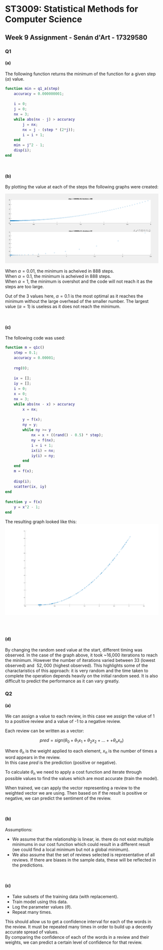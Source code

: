 # ST3009: Statistical Methods for Computer Science

## Week 9 Assignment - Senán d'Art - 17329580

### Q1  

#### (a)  
The following function returns the minimum of the function for a given step ($\alpha$) value.
```matlab
function min = q1_a(step)
    accuracy = 0.000000001;

    i = 0;
    j = 0;
    nx = 3;
    while abs(nx - j) > accuracy
        j = nx;
        nx = j - (step * (2*j));
        i = i + 1;
    end
    min = j^2 - 1;
    disp(i);
end
```

<br>

#### (b)  
By plotting the value at each of the steps the following graphs were created:

![Q1_b_graph](Q1_b.png)

When $\alpha = 0.01$, the minimum is acheived in 888 steps.  
When $\alpha = 0.1$, the minimum is acheived in 888 steps.   
When $\alpha = 1$, the minimum is overshot and the code will not reach it as the steps are too large.  

Out of the 3 values here, $\alpha = 0.1$ is the most optimal as it reaches the minimum without the large overhead of the smaller number. The largest value ($\alpha = 1$) is useless as it does not reach the minimum.

<br>

#### (c)  

The following code was used:  
```matlab
function m = q1c()
    step = 0.1;
    accuracy = 0.00001;
    
    rng(0);

    ix = [];
    iy = [];
    i = 0;
    x = 0;
    nx = 3;
    while abs(nx - x) > accuracy
        x = nx;

        y = f(x);
        ny = y;
        while ny >= y
            nx = x + ((rand() - 0.5) * step);
            ny = f(nx);
            i = i + 1;
            ix(i) = nx;
            iy(i) = ny;
        end
    end
    m = f(x);

    disp(i);
    scatter(ix, iy)
end

function y = f(x)
    y = x^2 - 1;
end
```

The resulting graph looked like this:  
![Q1_c_graph](Q1_c.png)

<br><br>


#### (d)  
By changing the random seed value at the start, different timing was observed. In the case of the graph above, it took ~16,000 iterations to reach the minimum. However the number of iterations varied between $33$ (lowest observed) and  $~52,000$ (highest observed). This highlights some of the charactaristics of this approach: it is very random and the time taken to complete the operation depends heavily on the initial random seed. It is also difficult to predict the performance as it can vary greatly.

### Q2

#### (a)  
We can assign a value to each review, in this case we assign the value of 1 to a positive review and a value of -1 to a negative review.

Each review can be written as a vector:  

$$
pred = sign(\theta_0 + \theta_1x_1 + \theta_2x_2 + ... + + \theta_nx_n)
$$

Where $\theta_n$ is the weight applied to each element, 
$x_n$ is the number of times a word appears in the review.  
In this case $pred$ is the prediction (positive or negative).

To calculate $\theta_n$ we need to apply a cost function and iterate through possible values to find the values which are most accurate (train the model).  

When trained, we can apply the vector representing a review to the weighted vector we are using. Then based on if the result is positive or negative, we can predict the sentiment of the review. 

<br> 

#### (b)
Assumptions:  

- We assume that the relationship is linear, ie. there do not exist multiple minimums in our cost function which could result in a different result (we could find a local minimum but not a global minimum).  
- We also assume that the set of reviews selected is representative of all reviews. If there are biases in the sample data, these will be reflected in the predictions.

<br>

#### (c)  

- Take subsets of the training data (with replacement).  
- Train model using this data.  
- Log the parameter values ($\theta$).  
- Repeat many times.  

This should allow us to get a confidence interval for each of the words in the review. It must be repeated many times in order to build up a decently accurate spread of values.  
By comparing the confidence of each of the words in a review and their weights, we can predict a certain level of confidence for that review.
